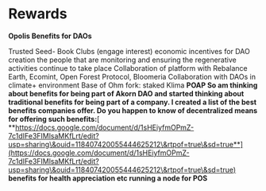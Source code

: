 # Rewards

**Opolis Benefits for DAOs**

Trusted Seed- Book Clubs (engage interest) economic incentives for DAO creation the people that are monitoring and ensuring the regenerative activities continue to take place Collaboration of platform with Rebalance Earth, Ecomint, Open Forest Protocol, Bloomeria Collaboration with DAOs in climate+ environment Base of Ohm fork: staked Klima **POAP So am thinking about benefits for being part of Akorn DAO and started thinking about traditional benefits for being part of a company. I created a list of the best benefits companies offer. Do you happen to know of decentralized means for offering such benefits:**[ **https://docs.google.com/document/d/1sHEiyfmOPmZ-7c1dIFe3FIMlsaMKfLrt/edit?usp=sharing\&ouid=118407420055444625212\&rtpof=true\&sd=true**](https://docs.google.com/document/d/1sHEiyfmOPmZ-7c1dIFe3FIMlsaMKfLrt/edit?usp=sharing\&ouid=118407420055444625212\&rtpof=true\&sd=true) **benefits for health appreciation etc running a node for POS**
